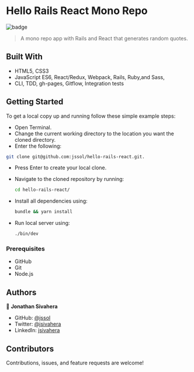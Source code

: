 # Hello Rails React Mono Repo

![badge](https://img.shields.io/badge/Microverse-blueviolet)

> A mono repo app with Rails and React that generates random quotes.

## Built With

- HTML5, CSS3
- JavaScript ES6, React/Redux, Webpack, Rails, Ruby,and Sass,
- CLI, TDD, gh-pages, Gitflow, Integration tests

## Getting Started

To get a local copy up and running follow these simple example steps:

- Open Terminal.
- Change the current working directory to the location you want the cloned directory.
- Enter the following:

```bash
git clone git@github.com:jssol/hello-rails-react.git.
```

- Press Enter to create your local clone.
- Navigate to the cloned repository by running:

    ```bash
    cd hello-rails-react/
    ```

- Install all dependencies using:

    ```bash
    bundle && yarn install
    ```

- Run local server using:

    ```bash
    ./bin/dev
    ```

### Prerequisites

- GitHub
- Git
- Node.js

## Authors

👤 **Jonathan Sivahera**

- GitHub: [@jssol](https://github.com/jssol)
- Twitter: [@jsivahera](https://twitter.com/jsivahera)
- LinkedIn: [jsivahera](https://www.linkedin.com/in/jsivahera/)

## Contributors

Contributions, issues, and feature requests are welcome!
